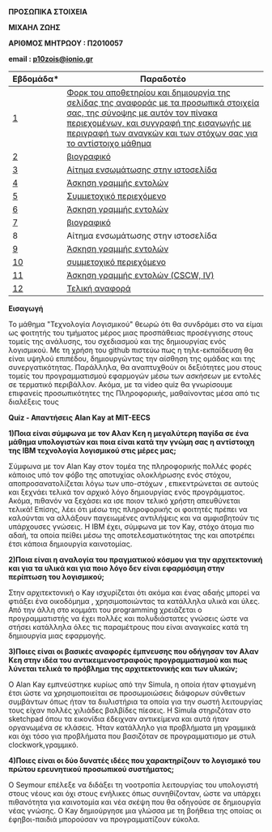 **ΠΡΟΣΩΠΙΚΑ ΣΤΟΙΧΕΙΑ**

**ΜΙΧΑΗΛ ΖΩΗΣ**

**ΑΡΙΘΜΟΣ ΜΗΤΡΩΟΥ : Π2010057**

**email : p10zois@ionio.gr**


| Εβδομάδα* | Παραδοτέο |
| --- | --- |
| <a href="#P">1</a> |<a href="#P">Φορκ του αποθετηρίου και δημιουργία της σελίδας της αναφοράς με τα προσωπικά στοιχεία σας, της σύνοψης με αυτόν τον πίνακα περιεχομένων, και συγγραφή της εισαγωγής με περιγραφή των αναγκών και των στόχων σας για το αντίστοιχο μάθημα </a> |
| <a href="#P-1">2</a> |<a href="#P-1"> βιογραφικό</a> |
| <a href="#P-2">3</a> |<a href="#P-2">  Αίτημα ενσωμάτωσης στην ιστοσελίδα</a> |
| <a href="#P-3">4</a> |<a href="#P-3"> Άσκηση γραμμής εντολών  </a>  |
|  <a href="#P-4">5 </a> |<a href="#P-4"> Συμμετοχικό περιεχόμενο</a> |
| <a href="#P-5">6 </a>|<a href="#P-5"> Άσκηση γραμμής εντολών</a> |
| <a href="#P-6">7 </a>|<a href="#P-6">βιογραφικό </a> |
| 8 | Αίτημα ενσωμάτωσης στην ιστοσελίδα |
| <a href="#P-8">9</a> |<a href="#P-8">Άσκηση γραμμής εντολών</a> |
| <a href="#P-7">10</a> | <a href="#P-7">συμμετοχικό περιεχόμενο </a>|
| <a href="#P-8">11</a> |<a href="#P-8"> Άσκηση γραμμής εντολών (CSCW, IV)</a> |
| <a href="#P-10">12</a> | <a href="#P-10">Τελική αναφορά </a>|


**Εισαγωγή**

Το μάθημα "Τεχνολογία Λογισμικού" θεωρώ ότι θα συνδράμει στο να είμαι ως φοιτητής του τμήματος μέρος μιας προσπάθειας προσέγγισης στους τομείς της ανάλυσης, του σχεδιασμού και της δημιουργίας ενός λογισμικού. Με τη χρήση του github πιστεύω πως η τηλε-εκπαίδευση θα είναι υψηλού επιπέδου, δημιουργώντας την αίσθηση της ομάδας και της συνεργατικότητας. Παράλληλα, θα αναπτυχθούν οι δεξιότητες μου στους τομείς του προγραμματισμού εφαρμογών μέσω των ασκήσεων με εντολές σε τερματικό περιβάλλον. Ακόμα, με τα video quiz θα γνωρίσουμε επιφανείς προσωπικότητες της Πληροφορικής, μαθαίνοντας μέσα από τις διαλέξεις τους




**Quiz - Απαντήσεις**
**Alan Kay at MIT-EECS**

**1)Ποια είναι σύμφωνα με τον Αλαν Κεη η μεγαλύτερη παγίδα σε ένα μάθημα υπολογιστών και ποια 
είναι κατά την γνώμη σας η αντίστοιχη της ΙΒΜ τεχνολογία λογισμικού στις μέρες μας;**

Σύμφωνα με τον Alan Kay στον τομέα της πληροφορικής πολλές φορές κάποιος υπό τον φόβο της αποτυχίας ολοκλήρωσης ενός στόχου, αποπροσανατολίζεται λόγω των υπο-στόχων , επικεντρώνεται σε αυτούς και ξεχνάει τελικά τον αρχικό λόγο δημιουργίας ενός προγράμματος. Ακόμα, πιθανόν να ξεχάσει κα ισε ποιον τελικό χρήστη απευθύνεται τελικά! Επίσης, λέει ότι μέσω της πληροφορικής οι φοιτητές πρέπει να καλούνται να αλλάξουν παγειωμένες αντιλήψεις και να αμφισβητούν τις υπάρχουσες γνώσεις. Η IBM έχει, σύμφωνα με τον Kay, στόχο άτομα πιο αδαή, τα οποία πείθει μέσω της αποτελεσματικότητας της και αποτρέπει έτσι κάποια δημιουργία καινοτομίας.

**2)Ποια είναι η αναλογία του πραγματικού κόσμου για την αρχιτεκτονική και για τα υλικά και
για ποιο λόγο δεν είναι εφαρμόσιμη στην περίπτωση του λογισμικού;**

Στην αρχιτεκτονική ο Kay ισχυρίζεται ότι ακόμα και ένας αδαής μπορεί να φτιάξει ένα οικοδόμημα , χρησιμοποιώντας τα κατάλληλα υλικά και ύλες. Από την άλλη στο κομμάτι του programming χρειάζεται ο προγραμματιστής να έχει πολλές και πολυδιάστατες γνώσεις ώστε να στήσει κατάλληλα όλες τις παραμέτρους που είναι αναγκαίες κατά τη δημιουργία μιας εφαρμογής.

**3)Ποιες είναι οι βασικές αναφορές έμπνευσης που οδήγησαν τον Αλαν Κεη στην ιδέα του αντικειμενοστραφούς
προγραμματισμού και πως λύνεται τελικά το πρόβλημα της αρχιτεκτονικής και των υλικών;**

Ο Alan Kay εμπνεύστηκε κυρίως από την Simula, η οποία ήταν φτιαγμένη έτσι ώστε να χρησιμοποιείται σε προσωμοιώσεις διάφορων σύνθετων συμβάντων όπως ήταν τα διυλιστήρια τα οποία για την σωστή λειτουργίας τους είχαν πολλές χιλιάδες βαλβίδες πίεσεις. Η Simula στηριζόταν στο sketchpad όπου τα εικονίδια έδειχναν αντικείμενα και αυτά ήταν οργανωμένα σε κλάσεις. Ήταν κατάλληλο για προβλήματα μη γραμμικά και όχι τόσο για προβλήματα που βασιζόταν σε προγραμματισμο με στυλ clockwork,γραμμικό.

**4)Ποιες είναι οι δύο δυνατές ιδέες που χαρακτηρίζουν το λογισμικό του πρώτου ερευνητικού προσωπικού συστήματος;**

Ο Seymour επέλεξε να διδάξει τη νοοτροπία λειτουργίας του υπολογιστή στους νέους και όχι στους ενήλικες όπως συνηθίζονταν, ώστε να υπάρχει πιθανότητα για καινοτομία και νέα σκέψη που θα οδηγούσε σε δημιουργία νέας γνώσης. Ο Kay δημιούργησε μια γλώσσα με τη βοήθεια της οποίας οι έφηβοι-παιδιά μπορούσαν να προγραμματίζουν εύκολα.





